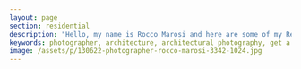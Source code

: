 ```yaml
---
layout: page
section: residential
description: "Hello, my name is Rocco Marosi and here are some of my Residential Architecture Photography works"
keywords: photographer, architecture, architectural photography, get a quote, specialized, professional photographer, skilled, images, villa, resort, mall, public spaces, available
image: /assets/p/130622-photographer-rocco-marosi-3342-1024.jpg
---
```


